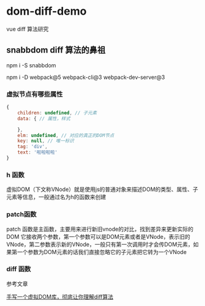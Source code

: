 # dom-diff-demo
vue diff 算法研究

## snabbdom diff 算法的鼻祖

npm i -S snabbdom

npm i -D webpack@5 webpack-cli@3 webpack-dev-server@3

### 虚拟节点有哪些属性

```js
{
    children: undefined, // 子元素
    data: { // 属性，样式

    },
    elm: undefined, // 对应的真正的DOM节点
    key: null, // 唯一标识
    tag: 'div',
    text: '啦啦啦啦'
}

```

### h 函数

虚拟DOM（下文称VNode）就是使用js的普通对象来描述DOM的类型、属性、子元素等信息，一般通过名为h的函数来创建

### patch函数

patch 函数是主函数，主要用来进行新旧vnode的对比，找到差异来更新实际的DOM
它接收两个参数，第一个参数可以是DOM元素或者是VNode，表示旧的VNode，第二参数表示新的VNode，一般只有第一次调用时才会传DOM元素，如果第一个参数为DOM元素的话我们直接忽略它的子元素把它转为一个VNode


### diff 函数




参考文章

[手写一个虚拟DOM库，彻底让你理解diff算法](https://juejin.cn/post/6984939221681176607)
